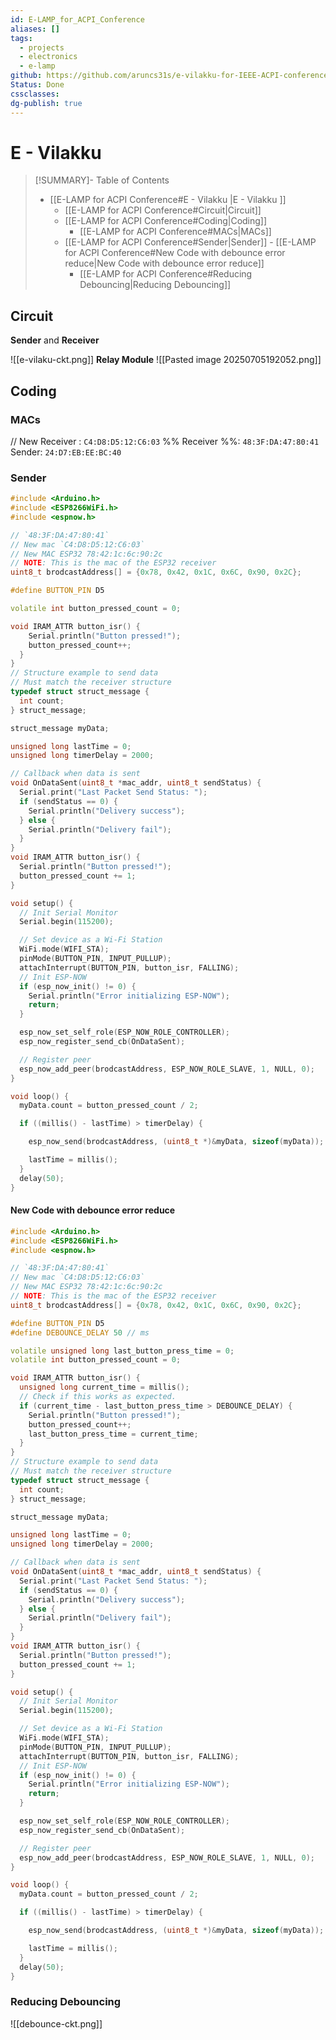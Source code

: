 ```yaml
---
id: E-LAMP_for_ACPI_Conference
aliases: []
tags:
  - projects
  - electronics
  - e-lamp
github: https://github.com/aruncs31s/e-vilakku-for-IEEE-ACPI-conference-GCEK
Status: Done
cssclasses: 
dg-publish: true
---
```

# E - Vilakku 
>[!SUMMARY]- Table of Contents
>- [[E-LAMP for ACPI Conference#E - Vilakku |E - Vilakku ]]
>    - [[E-LAMP for ACPI Conference#Circuit|Circuit]]
>    - [[E-LAMP for ACPI Conference#Coding|Coding]]
>        - [[E-LAMP for ACPI Conference#MACs|MACs]]
>    - [[E-LAMP for ACPI Conference#Sender|Sender]]
>            - [[E-LAMP for ACPI Conference#New Code with debounce error reduce|New Code with debounce error reduce]]
>        - [[E-LAMP for ACPI Conference#Reducing Debouncing|Reducing Debouncing]]
## Circuit

**Sender** and **Receiver**

![[e-vilaku-ckt.png]]
**Relay Module**
![[Pasted image 20250705192052.png]]

## Coding

### MACs
// New Receiver : `C4:D8:D5:12:C6:03`
%% Receiver %%: `48:3F:DA:47:80:41` 
Sender: `24:D7:EB:EE:BC:40`

### Sender

```cpp
#include <Arduino.h>
#include <ESP8266WiFi.h>
#include <espnow.h>

// `48:3F:DA:47:80:41`
// New mac `C4:D8:D5:12:C6:03`
// New MAC ESP32 78:42:1c:6c:90:2c
// NOTE: This is the mac of the ESP32 receiver
uint8_t brodcastAddress[] = {0x78, 0x42, 0x1C, 0x6C, 0x90, 0x2C};

#define BUTTON_PIN D5

volatile int button_pressed_count = 0;

void IRAM_ATTR button_isr() {
    Serial.println("Button pressed!");
    button_pressed_count++;
  }
}
// Structure example to send data
// Must match the receiver structure
typedef struct struct_message {
  int count;
} struct_message;

struct_message myData;

unsigned long lastTime = 0;
unsigned long timerDelay = 2000;

// Callback when data is sent
void OnDataSent(uint8_t *mac_addr, uint8_t sendStatus) {
  Serial.print("Last Packet Send Status: ");
  if (sendStatus == 0) {
    Serial.println("Delivery success");
  } else {
    Serial.println("Delivery fail");
  }
}
void IRAM_ATTR button_isr() {
  Serial.println("Button pressed!");
  button_pressed_count += 1;
}

void setup() {
  // Init Serial Monitor
  Serial.begin(115200);

  // Set device as a Wi-Fi Station
  WiFi.mode(WIFI_STA);
  pinMode(BUTTON_PIN, INPUT_PULLUP);
  attachInterrupt(BUTTON_PIN, button_isr, FALLING);
  // Init ESP-NOW
  if (esp_now_init() != 0) {
    Serial.println("Error initializing ESP-NOW");
    return;
  }

  esp_now_set_self_role(ESP_NOW_ROLE_CONTROLLER);
  esp_now_register_send_cb(OnDataSent);

  // Register peer
  esp_now_add_peer(brodcastAddress, ESP_NOW_ROLE_SLAVE, 1, NULL, 0);
}

void loop() {
  myData.count = button_pressed_count / 2;

  if ((millis() - lastTime) > timerDelay) {

    esp_now_send(brodcastAddress, (uint8_t *)&myData, sizeof(myData));

    lastTime = millis();
  }
  delay(50);
}

```

#### New Code with debounce error reduce

```cpp
#include <Arduino.h>
#include <ESP8266WiFi.h>
#include <espnow.h>

// `48:3F:DA:47:80:41`
// New mac `C4:D8:D5:12:C6:03`
// New MAC ESP32 78:42:1c:6c:90:2c
// NOTE: This is the mac of the ESP32 receiver
uint8_t brodcastAddress[] = {0x78, 0x42, 0x1C, 0x6C, 0x90, 0x2C};

#define BUTTON_PIN D5
#define DEBOUNCE_DELAY 50 // ms

volatile unsigned long last_button_press_time = 0;
volatile int button_pressed_count = 0;

void IRAM_ATTR button_isr() {
  unsigned long current_time = millis();
  // Check if this works as expected.
  if (current_time - last_button_press_time > DEBOUNCE_DELAY) {
    Serial.println("Button pressed!");
    button_pressed_count++;
    last_button_press_time = current_time;
  }
}
// Structure example to send data
// Must match the receiver structure
typedef struct struct_message {
  int count;
} struct_message;

struct_message myData;

unsigned long lastTime = 0;
unsigned long timerDelay = 2000;

// Callback when data is sent
void OnDataSent(uint8_t *mac_addr, uint8_t sendStatus) {
  Serial.print("Last Packet Send Status: ");
  if (sendStatus == 0) {
    Serial.println("Delivery success");
  } else {
    Serial.println("Delivery fail");
  }
}
void IRAM_ATTR button_isr() {
  Serial.println("Button pressed!");
  button_pressed_count += 1;
}

void setup() {
  // Init Serial Monitor
  Serial.begin(115200);

  // Set device as a Wi-Fi Station
  WiFi.mode(WIFI_STA);
  pinMode(BUTTON_PIN, INPUT_PULLUP);
  attachInterrupt(BUTTON_PIN, button_isr, FALLING);
  // Init ESP-NOW
  if (esp_now_init() != 0) {
    Serial.println("Error initializing ESP-NOW");
    return;
  }

  esp_now_set_self_role(ESP_NOW_ROLE_CONTROLLER);
  esp_now_register_send_cb(OnDataSent);

  // Register peer
  esp_now_add_peer(brodcastAddress, ESP_NOW_ROLE_SLAVE, 1, NULL, 0);
}

void loop() {
  myData.count = button_pressed_count / 2;

  if ((millis() - lastTime) > timerDelay) {

    esp_now_send(brodcastAddress, (uint8_t *)&myData, sizeof(myData));

    lastTime = millis();
  }
  delay(50);
}

```

### Reducing Debouncing
![[debounce-ckt.png]]
